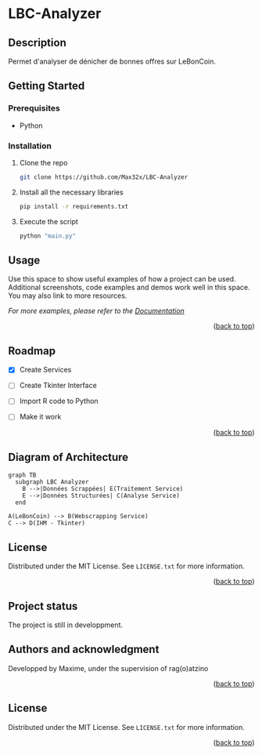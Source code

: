 # LBC-Analyzer




<!-- DESCRIPTION -->
## Description
Permet d'analyser de dénicher de bonnes offres sur LeBonCoin.




<!-- GETTING STARTED -->
## Getting Started

### Prerequisites

- Python


### Installation

1. Clone the repo
   ```bash
   git clone https://github.com/Max32x/LBC-Analyzer
   ```

2. Install all the necessary libraries

   ```bash
   pip install -r requirements.txt
   ```
3. Execute the script

   ```sh
   python "main.py" 
   ```





<!-- USAGE EXAMPLES -->
## Usage

Use this space to show useful examples of how a project can be used. Additional screenshots, code examples and demos work well in this space. You may also link to more resources.

_For more examples, please refer to the [Documentation](https://example.com)_

<p align="right">(<a href="#readme-top">back to top</a>)</p>




<!-- ROADMAP -->
## Roadmap

- [x] Create Services 
- [ ] Create Tkinter Interface
- [ ] Import R code to Python
- [ ] Make it work 



<p align="right">(<a href="#readme-top">back to top</a>)</p>

<!-- Diagram -->
## Diagram of Architecture
```mermaid
graph TB
  subgraph LBC Analyzer
    B -->|Données Scrappées| E(Traitement Service)
    E -->|Données Structurées| C(Analyse Service)
  end

A(LeBonCoin) --> B(Webscrapping Service)
C --> D(IHM - Tkinter)
```


<!-- LICENSE -->
## License

Distributed under the MIT License. See `LICENSE.txt` for more information.

<p align="right">(<a href="#readme-top">back to top</a>)</p>


## Project status
The project is still in developpment.



## Authors and acknowledgment

Developped by Maxime, under the supervision of rag(o)atzino

<p align="right">(<a href="#readme-top">back to top</a>)</p>




<!-- LICENSE -->
## License

Distributed under the MIT License. See `LICENSE.txt` for more information.

<p align="right">(<a href="#readme-top">back to top</a>)</p>








